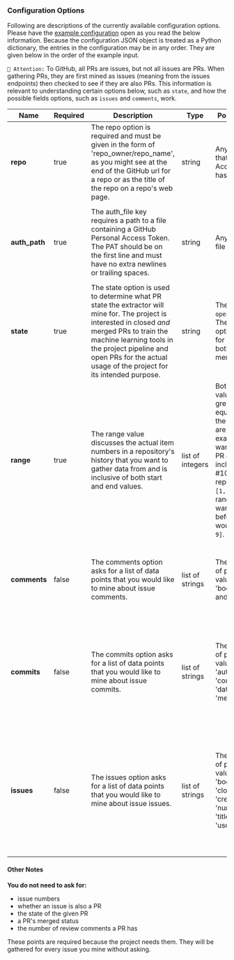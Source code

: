 ### Configuration Options

Following are descriptions of the currently available configuration options. Please have the [example configuration](./example_io/example_input.json) open as you read the below information. Because the configuration JSON object is treated as a Python dictionary, the entries in the configuration may be in any order. They are given below in the order of the example input.

`🚩 Attention:` To GitHub, all PRs are issues, but not all issues are PRs. When gathering PRs, they are first mined as issues (meaning from the issues endpoints) then checked to see if they are also PRs. This information is relevant to understanding certain options below, such as `state`, and how the possible fields options, such as `issues` and `comments`, work.

| **Name**      | **Required** | **Description**                                                                                                                                                                                                                                                               | **Type**         | **Possible Values**                                                                                                                                                                                                                                                               | **Notes:**                                                                                                                                                                                                                                                                                                                                      |
|---------------|--------------|-------------------------------------------------------------------------------------------------------------------------------------------------------------------------------------------------------------------------------------------------------------------------------|------------------|-----------------------------------------------------------------------------------------------------------------------------------------------------------------------------------------------------------------------------------------------------------------------------------|-------------------------------------------------------------------------------------------------------------------------------------------------------------------------------------------------------------------------------------------------------------------------------------------------------------------------------------------------|
| **repo**      | true         | The repo option is required and must be given in the form of 'repo_owner/repo_name', as you might see at the end of the GitHub url for a repo or as the title of the repo on a repo's web page.                                                                               | string           | Any GitHub repo that the Personal Access Token has access to.                                                                                                                                                                                                                     |                                                                                                                                                                                                                                                                                                                                                 |
| **auth_path** | true         | The auth_file key requires a path to a file containing a GitHub Personal Access Token. The PAT should be on the first line and must have no extra newlines or trailing spaces.                                                                                                | string           | Any path in your file system.                                                                                                                                                                                                                                                     | A GitHub token will only work for this purpose if it has the required permissions. At the time of writing, GitHub's classic token type should have access to `repo:status` and `public_repo`                                                                                                                                                    |
| **state**     | true         | The state option is used to determine what PR state the extractor will mine for. The project is interested in closed *and* merged PRs to train the machine learning tools in the project pipeline and open PRs for the actual usage of the project for its intended purpose.  | string           | The options are `open` or `closed`. The `closed` option will mine for PRs which are both closed and merged.                                                                                                                                                                       | The extractor will not look at PRs that are closed and not merged because the project has no use for them.                                                                                                                                                                                                                                      |
| **range**     | true         | The range value discusses the actual item numbers in a repository's history that you want to gather data from and is inclusive of both start and end values.                                                                                                                  | list of integers | Both the start value must be greater than or equal to 1 and the both values are inclusive. For example, if you want data from PR #1 up to (and including) PR #10 in a given repository, give `[1, 10]` to the range key. If you want to stop before #10, you would give `[1, 9]`. |                                                                                                                                                                                                                                                                                                                                                 |
| **comments**  | false        | The comments option asks for a list of data points that you would like to mine about issue comments.                                                                                                                                                                          | list of strings  | The current list of possible values are 'body', 'userid', and 'userlogin'.                                                                                                                                                                                                        | Like the 'issues' and 'commits' options, this value may be given as an empty list if the user does not wish to gather any of these items. See `repo_extractor/schema.py > cmd_tbl` for the list source code.                                                                                                                                    |
| **commits**   | false        | The commits option asks for a list of data points that you would like to mine about issue commits.                                                                                                                                                                            | list of strings  | The current list of possible values are 'author_name', 'committer', 'date', 'files', 'message', 'sha'.                                                                                                                                                                            | These values are only gathered for issues that are also PRs. Like the 'issues' and 'comments' options, this value may be given as an empty list if the user does not wish to gather any of these items.See `repo_extractor/schema.py > cmd_tbl` for the list source code.   |
| **issues**    | false        | The issues option asks for a list of data points that you would like to mine about issue issues.                                                                                                                                                                              | list of strings  | The current list of possible values are 'body', 'closed_at', 'created_at', 'num_comments', 'title', 'userid', 'userlogin'.                                                                                                                                                        | These values are only gathered for issues that are also PRs, given that commits are an irrelevant concept to issues that are not.Like the 'comments' and 'commits' options, this value may be given as an empty list if the user does not wish to gather any of these items.See `repo_extractor/schema.py > cmd_tbl` for the list source code.  |


#### Other Notes
**You do not need to ask for:**
- issue numbers
- whether an issue is also a PR
- the state of the given PR
- a PR's merged status
- the number of review comments a PR has

These points are required because the project needs them. They will be gathered for every issue you mine without asking.
